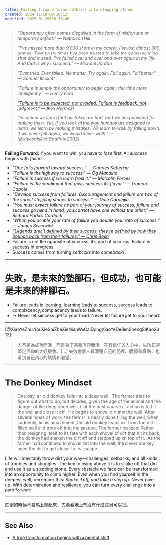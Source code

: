 ```yaml
---
title: Failing forward turns setbacks into stepping stones
created: 2024-11-18T09:18:12
modified: 2025-08-29T08:30:46
---
```


> _“Opportunity often comes disguised in the form of misfortune or temporary defeat.” — Napoleon Hill_

> _“I’ve missed more than 9,000 shots in my career. I’ve lost almost 300 games. Twenty-six times I’ve been trusted to take the game-winning shot and missed. I’ve failed over and over and over again in my life. And that is why I succeed.” — Michael Jordan_

> _“Ever tried. Ever failed. No matter. Try again. Fail again. Fail better.” — Samuel Beckett_

> _“Failure is simply the opportunity to begin again, this time more intelligently.” — Henry Ford_

> _[“Failure is to be expected, not avoided. Failure is feedback, not judgment.” — Alex Hormozi](https://www.linkedin.com/posts/alexhormozi_10-truths-i-live-by-1-skills-stack-on-activity-7057390440928432128-SgO9/)_

> _“In school we learn that mistakes are bad, and we are punished for making them. Yet, if you look at the way humans are designed to learn, we learn by making mistakes. We learn to walk by falling down. If we never fell down, we would never walk.” — [@kiyosakiRichDadPoor2002]_

---

**Failing Forward:** If you want to _win_, you have to _lose_ first. All _success_ begins with _failure_.

* _“One fails forward toward success.” — Charles Kettering_
* _“Failure is the highway to success.” — Og Mandino_
* _“Failure is success if we learn from it.” — Malcolm Forbes_
* _“Failure is the condiment that gives success its flavor.” — Truman Capote_
* _“Develop success from failures. Discouragement and failure are two of the surest stepping stones to success.” — Dale Carnegie_
* _“You must expect failure as part of your journey of success, failure and success go hand in hand, you cannot have one without the other.” — Richard Parkes Cordock_
* _“When you double your rate of failure you double your rate of success.” — James Swanwick_
* _[“Legends aren't defined by their success, they're defined by how they bounce back from their failures.” — Chris Bosh](https://www.imdb.com/title/tt21837726/)_
* Failure is not the opposite of success, it’s part of success. Failure is success in progress.
* Success comes from turning _setbacks_ into _comebacks_.

---

# 失敗，是未來的墊腳石，但成功，也可能是未來的絆腳石。

* Failure leads to learning, learning leads to success, success leads to complacency, complacency leads to failure.
* → Never let success get to your head. Never let failure get to your heart.

---

[@XiaoYeZhu.YouXieShiZheXieNianWoCaiDongXiaoYeDeRenShengSiKao2012]

> 人不是為成功而活，而是為了某種信仰而活。在有信仰的人心中，失敗正是堅定信仰的大好機會。[…] 失敗會讓人看清楚自己的恐懼、脆弱和盲點，也看到自己內心的熱情和渴望。

---

# The Donkey Mindset

> One day, an old donkey falls into a deep well.
> ​
> The farmer tries to figure out what to do, but decides, given the age of the animal and the danger of the deep open well, that the best course of action is to fill the well and close it off.
> ​
> He begins to shovel dirt into the well. After several hours of work, the farmer is nearly done filling the well, when suddenly, to his amazement, the old donkey leaps out from the dirt-filled well and trots off into the pasture.
> The farmer realizes: Rather than resigning itself to its fate with each shovel of dirt that hit its back, the donkey had shaken the dirt off and stepped up on top of it.
> ​
> As the farmer had continued to shovel dirt into the well, the clever donkey used the dirt to get closer to its escape.

Life will inevitably throw dirt your way—challenges, setbacks, and all kinds of troubles and struggles. The key to rising above it is to shake off that dirt and use it as a stepping stone. Every obstacle we face can be transformed into an opportunity to climb higher. Even when you find yourself in the deepest well, remember this: _Shake it off, and take a step up._ Never give up. With determination and [resilience](resilience.md), you can turn every challenge into a path forward.

---

跌倒的時候不要馬上爬起來，先看看地上有沒有什麼寶貝可以撿。

---

## See Also

* [A true transformation begins with a mental shift](a-true-transformation-begins-with-a-mental-shift.md)
